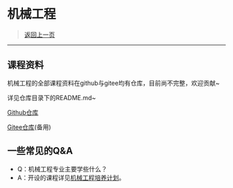 # 机械工程

> [返回上一页](../README.md)
-------

## 课程资料

机械工程的全部课程资料在github与gitee均有仓库，目前尚不完整，欢迎贡献~

详见仓库目录下的README.md~

[Github仓库](https://github.com/luorily/HFUT-ME-CoursesData)

[Gitee仓库](https://gitee.com/luorily/HFUT-ME-Coursesdata)(备用)

## 一些常见的Q&A

- Q：机械工程专业主要学些什么？
- A：开设的课程详见[机械工程培养计划](专业培养方案-机械工程.md)。
